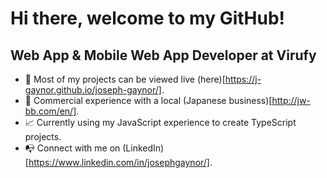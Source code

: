 # Hi there, welcome to my GitHub!

## Web App & Mobile Web App Developer at Virufy
- 🔭 Most of my projects can be viewed live (here)[https://j-gaynor.github.io/joseph-gaynor/].
- 🤝 Commercial experience with a local (Japanese business)[http://jw-bb.com/en/].
- 📈 Currently using my JavaScript experience to create TypeScript projects.
- 📭 Connect with me on (LinkedIn)[https://www.linkedin.com/in/josephgaynor/].
